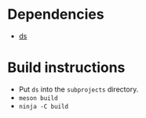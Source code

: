 # Dependencies
- [ds](https://git.sch.bme.hu/gyuri/ds)

# Build instructions
- Put `ds` into the `subprojects` directory.
- `meson build`
- `ninja -C build`

